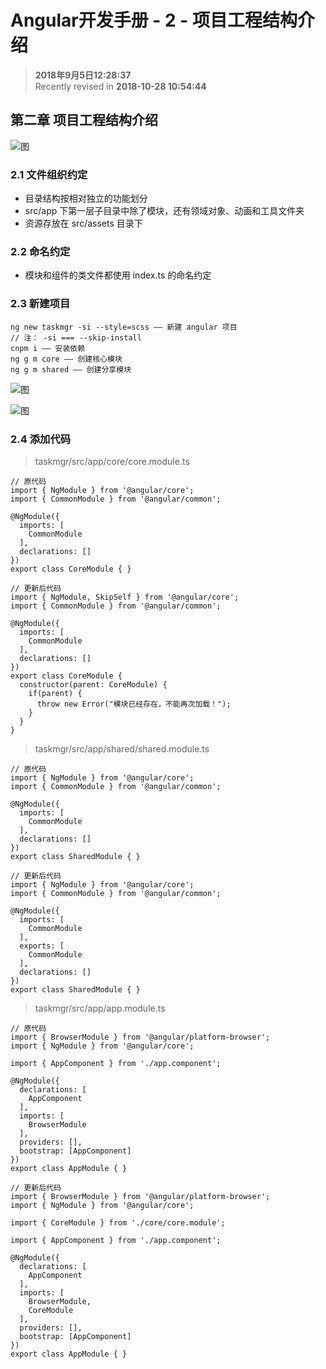 Angular开发手册 - 2 - 项目工程结构介绍
===

>  **2018年9月5日12:28:37**  
> Recently revised in **2018-10-28 10:54:44**

## 第二章 项目工程结构介绍
![图](../../public-repertory/img/js-angular-taskmgr-chapter2-1.png)

### 2.1 文件组织约定
* 目录结构按相对独立的功能划分
* src/app 下第一层子目录中除了模块，还有领域对象、动画和工具文件夹
* 资源存放在 src/assets 目录下

### 2.2 命名约定
* 模块和组件的类文件都使用 index.ts 的命名约定

### 2.3 新建项目
```
ng new taskmgr -si --style=scss —— 新建 angular 项目
// 注： -si === --skip-install
cnpm i —— 安装依赖
ng g m core —— 创建核心模块
ng g m shared —— 创建分享模块
```
![图](../../public-repertory/img/js-angular-taskmgr-chapter2-2.png)

![图](../../public-repertory/img/js-angular-taskmgr-chapter2-3.png)


### 2.4 添加代码
> taskmgr/src/app/core/core.module.ts
```
// 原代码
import { NgModule } from '@angular/core';
import { CommonModule } from '@angular/common';

@NgModule({
  imports: [
    CommonModule
  ],
  declarations: []
})
export class CoreModule { }
```

```
// 更新后代码
import { NgModule, SkipSelf } from '@angular/core';
import { CommonModule } from '@angular/common';

@NgModule({
  imports: [
    CommonModule
  ],
  declarations: []
})
export class CoreModule { 
  constructor(parent: CoreModule) {
    if(parent) {
      throw new Error("模块已经存在，不能再次加载！");
    }
  }
}
```

> taskmgr/src/app/shared/shared.module.ts
```
// 原代码
import { NgModule } from '@angular/core';
import { CommonModule } from '@angular/common';

@NgModule({
  imports: [
    CommonModule
  ],
  declarations: []
})
export class SharedModule { }

```

```
// 更新后代码
import { NgModule } from '@angular/core';
import { CommonModule } from '@angular/common';

@NgModule({
  imports: [
    CommonModule
  ],
  exports: [
    CommonModule
  ],
  declarations: []
})
export class SharedModule { }

```

> taskmgr/src/app/app.module.ts
```
// 原代码
import { BrowserModule } from '@angular/platform-browser';
import { NgModule } from '@angular/core';

import { AppComponent } from './app.component';

@NgModule({
  declarations: [
    AppComponent
  ],
  imports: [
    BrowserModule
  ],
  providers: [],
  bootstrap: [AppComponent]
})
export class AppModule { }
```

```
// 更新后代码
import { BrowserModule } from '@angular/platform-browser';
import { NgModule } from '@angular/core';

import { CoreModule } from './core/core.module';

import { AppComponent } from './app.component';

@NgModule({
  declarations: [
    AppComponent
  ],
  imports: [
    BrowserModule,
    CoreModule
  ],
  providers: [],
  bootstrap: [AppComponent]
})
export class AppModule { }
```

<br>

 